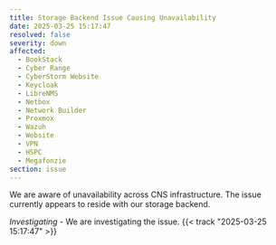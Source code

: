 ```yaml
---
title: Storage Backend Issue Causing Unavailability
date: 2025-03-25 15:17:47
resolved: false
severity: down
affected:
  - BookStack
  - Cyber Range
  - CyberStorm Website
  - Keycloak
  - LibreNMS
  - Netbox
  - Network Builder
  - Proxmox
  - Wazuh
  - Website
  - VPN
  - HSPC
  - Megafonzie
section: issue
---
```


We are aware of unavailability across CNS infrastructure. The issue currently appears to reside with our storage backend.

*Investigating* - We are investigating the issue. {{< track "2025-03-25 15:17:47" >}}
